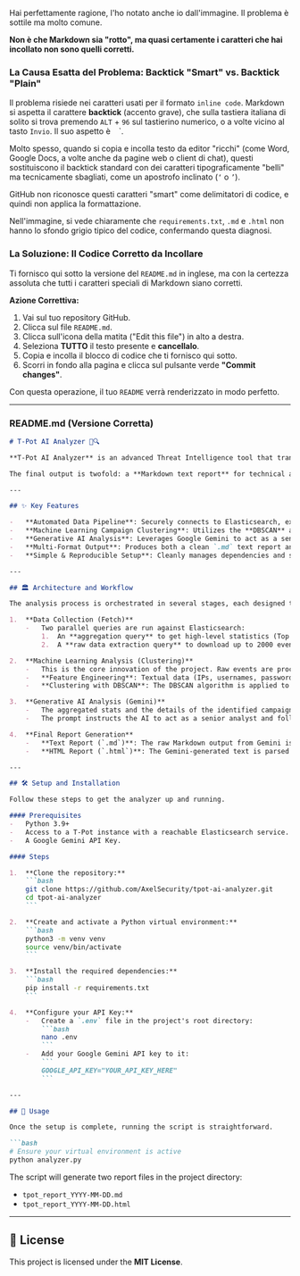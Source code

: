 Hai perfettamente ragione, l'ho notato anche io dall'immagine. Il problema è sottile ma molto comune.

**Non è che Markdown sia "rotto", ma quasi certamente i caratteri che hai incollato non sono quelli corretti.**

### La Causa Esatta del Problema: Backtick "Smart" vs. Backtick "Plain"

Il problema risiede nei caratteri usati per il formato `inline code`. Markdown si aspetta il carattere **backtick** (accento grave), che sulla tastiera italiana di solito si trova premendo `ALT` + `96` sul tastierino numerico, o a volte vicino al tasto `Invio`. Il suo aspetto è ` ` `.

Molto spesso, quando si copia e incolla testo da editor "ricchi" (come Word, Google Docs, a volte anche da pagine web o client di chat), questi sostituiscono il backtick standard con dei caratteri tipograficamente "belli" ma tecnicamente sbagliati, come un apostrofo inclinato (`‘` o `’`).

GitHub non riconosce questi caratteri "smart" come delimitatori di codice, e quindi non applica la formattazione.

Nell'immagine, si vede chiaramente che `requirements.txt`, `.md` e `.html` non hanno lo sfondo grigio tipico del codice, confermando questa diagnosi.

### La Soluzione: Il Codice Corretto da Incollare

Ti fornisco qui sotto la versione del `README.md` in inglese, ma con la certezza assoluta che tutti i caratteri speciali di Markdown siano corretti.

**Azione Correttiva:**

1.  Vai sul tuo repository GitHub.
2.  Clicca sul file `README.md`.
3.  Clicca sull'icona della matita ("Edit this file") in alto a destra.
4.  Seleziona **TUTTO** il testo presente e **cancellalo**.
5.  Copia e incolla il blocco di codice che ti fornisco qui sotto.
6.  Scorri in fondo alla pagina e clicca sul pulsante verde **"Commit changes"**.

Con questa operazione, il tuo `README` verrà renderizzato in modo perfetto.

---

### README.md (Versione Corretta)

```markdown
# T-Pot AI Analyzer 🧠🔍

**T-Pot AI Analyzer** is an advanced Threat Intelligence tool that transforms raw data from a T-Pot honeypot into actionable and intelligent security reports.

The final output is twofold: a **Markdown text report** for technical analysis and an **interactive, visually appealing HTML report** for presentation and sharing.

---

## ✨ Key Features

-   **Automated Data Pipeline**: Securely connects to Elasticsearch, extracts, and aggregates data from the last 24 hours.
-   **Machine Learning Campaign Clustering**: Utilizes the **DBSCAN** algorithm to distinguish coordinated attack campaigns (e.g., botnets) from random internet background noise.
-   **Generative AI Analysis**: Leverages Google Gemini to act as a senior security analyst, interpreting data and generating insights on attacker TTPs.
-   **Multi-Format Output**: Produces both a clean `.md` text report and a visually rich, interactive `.html` report featuring charts and a polished UI.
-   **Simple & Reproducible Setup**: Cleanly manages dependencies and sensitive configurations through `requirements.txt` and `.env` files.

---

## 🏛️ Architecture and Workflow

The analysis process is orchestrated in several stages, each designed to enrich the data and turn it into knowledge.

1.  **Data Collection (Fetch)**
    -   Two parallel queries are run against Elasticsearch:
        1.  An **aggregation query** to get high-level statistics (Top 10 IPs, Countries, Honeypots, etc.).
        2.  A **raw data extraction query** to download up to 2000 events from interactive honeypots (like Cowrie and Heralding).

2.  **Machine Learning Analysis (Clustering)**
    -   This is the core innovation of the project. Raw events are processed to identify coordinated campaigns.
    -   **Feature Engineering**: Textual data (IPs, usernames, passwords, commands) and categorical data (honeypot type, ASN) are transformed into a **multi-dimensional numerical vector**.
    -   **Clustering with DBSCAN**: The DBSCAN algorithm is applied to the vectorized data. Its ability to identify clusters of varying densities and to isolate noise makes it perfectly suited for this use case.

3.  **Generative AI Analysis (Gemini)**
    -   The aggregated stats and the details of the identified campaigns are formatted into a comprehensive prompt for Google Gemini.
    -   The prompt instructs the AI to act as a senior analyst and follow a specific report structure.

4.  **Final Report Generation**
    -   **Text Report (`.md`)**: The raw Markdown output from Gemini is saved directly to a file.
    -   **HTML Report (`.html`)**: The Gemini-generated text is parsed to extract individual sections. These sections, along with chart data, are injected into an HTML template using the **Jinja2** templating engine.

---

## 🛠️ Setup and Installation

Follow these steps to get the analyzer up and running.

#### Prerequisites
-   Python 3.9+
-   Access to a T-Pot instance with a reachable Elasticsearch service.
-   A Google Gemini API Key.

#### Steps

1.  **Clone the repository:**
    ```bash
    git clone https://github.com/AxelSecurity/tpot-ai-analyzer.git
    cd tpot-ai-analyzer
    ```

2.  **Create and activate a Python virtual environment:**
    ```bash
    python3 -m venv venv
    source venv/bin/activate
    ```

3.  **Install the required dependencies:**
    ```bash
    pip install -r requirements.txt
    ```

4.  **Configure your API Key:**
    -   Create a `.env` file in the project's root directory:
        ```bash
        nano .env
        ```
    -   Add your Google Gemini API key to it:
        ```
        GOOGLE_API_KEY="YOUR_API_KEY_HERE"
        ```

---

## 🚀 Usage

Once the setup is complete, running the script is straightforward.

```bash
# Ensure your virtual environment is active
python analyzer.py
```

The script will generate two report files in the project directory:

-   `tpot_report_YYYY-MM-DD.md`
-   `tpot_report_YYYY-MM-DD.html`

---

## 📄 License

This project is licensed under the **MIT License**.
